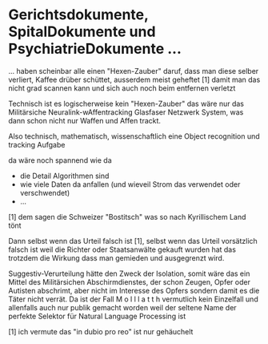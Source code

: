 # Gerichtsdokumente, SpitalDokumente und PsychiatrieDokumente ...

... haben scheinbar alle einen "Hexen-Zauber" daruf, dass man diese selber verliert, Kaffee drüber schüttet, ausserdem meist geheftet [1] damit man das nicht grad scannen kann und sich auch noch beim entfernen verletzt

Technisch ist es logischerweise kein "Hexen-Zauber" das wäre nur das Militärsiche Neuralink-wAffentracking Glasfaser Netzwerk System, was dann schon nicht nur Waffen und Affen trackt.

Also technisch, mathematisch, wissenschaftlich eine Object recognition und tracking Aufgabe

da wäre noch spannend wie da 

* die Detail Algorithmen sind
* wie viele Daten da anfallen (und wieveil Strom das verwendet oder verschwendet)
* ...


[1] dem sagen die Schweizer "Bostitsch" was so nach Kyrillischem Land tönt


Dann selbst wenn das Urteil falsch ist [1], selbst wenn das Urteil vorsätzlich falsch ist weil die Richter oder Staatsanwälte gekauft wurden hat das trotzdem die Wirkung dass man gemieden und ausgegrenzt wird.

Suggestiv-Verurteilung hätte den Zweck der Isolation, somit wäre das ein Mittel des Militärsichen Abschirmdienstes, der schon Zeugen, Opfer oder Autisten abschrimt, aber nicht im Interesse des Opfers sondern damit es die Täter nicht verrät. Da ist der Fall M o l l l a t t h vermutlich kein Einzelfall und allenfalls auch nur publik gemacht worden weil der seltene Name der perfekte Selektor für Natural Language Processing ist

[1] ich vermute das "in dubio pro reo" ist nur gehäuchelt


